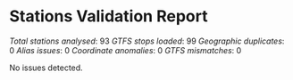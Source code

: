 # Stations Validation Report

*Total stations analysed*: 93
*GTFS stops loaded*: 99
*Geographic duplicates*: 0
*Alias issues*: 0
*Coordinate anomalies*: 0
*GTFS mismatches*: 0

No issues detected.
